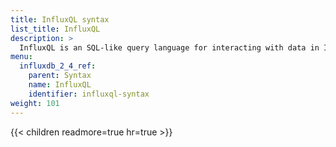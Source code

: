 ```yaml
---
title: InfluxQL syntax
list_title: InfluxQL
description: >
  InfluxQL is an SQL-like query language for interacting with data in InfluxDB.
menu:
  influxdb_2_4_ref:
    parent: Syntax
    name: InfluxQL
    identifier: influxql-syntax
weight: 101
---
```


{{< children readmore=true hr=true >}}

